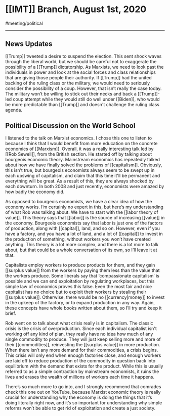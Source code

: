 # [[IMT]] Branch, August 1st, 2020
#meeting/political 

---
## News Updates
[[Trump]] tweeted a desire to suspend the election. This sent shock waves through the liberal world, but we should be careful not to exaggerate the possibility of a [[Trump]] dictatorship. As Marxists, we need to look past the individuals in power and look at the social forces and class relationships that are giving those people their authority. If [[Trump]] had the united backing of the ruling class or the military, we would need to seriously consider the possibility of a coup. However, that isn’t really the case today. The military won’t be willing to stick out their necks and back a [[Trump]]-led coup attempt while they would still do well under [[Biden]], who would be more predictable than [[Trump]] and doesn't challenge the ruling class agenda. 

## Political Discussion on the World School
I listened to the talk on Marxist economics. I chose this one to listen to because I think that I would benefit from more education on the concrete economics of [[Marxism]]. Overall, it was a really interesting talk led by [[Rob Sewell]], from the British section. He started off by talking about bourgeois economic theory. Mainstream economics has repeatedly talked about how we have finally solved the problems of [[capitalism]]. Obviously, this isn’t true, but bourgeois economists always seem to be swept up in each upswing of capitalism, and claim that this time it'll be permanent and everything will be great. As a result of this, they are always shocked by each downturn. In both 2008 and just recently, economists were amazed by how badly the economy did. 

As opposed to bourgeois economists, we have a clear idea of how the economy works. I’m certainly no expert in this, but here’s my understanding of what Rob was talking about. We have to start with the [[labor theory of value]]. This theory says that [[labor]] is the source of increasing [[value]] in the economy. Bourgeois economists say that labor is just one of the factors of production, along with [[capital]], land, and so on. However, even if you have a factory, and you have a lot of land, and a lot of [[capital]] to invest in the production of something, without workers you won’t have created anything. This theory is a lot more complex, and there is a lot more to talk about, but that could be a whole conversation of its own, so I’ll leave it at that. 

Capitalists employ workers to produce products for them, and they gain [[surplus value]] from the workers by paying them less than the value that the workers produce. Some liberals say that ‘compassionate capitalism’ is possible and we can end exploitation by regulating workplaces, but this simple law of economics proves this false. Even the most fair and nice capitalist has no choice but to exploit their workers by stealing their [[surplus value]]. Otherwise, there would be no [[currency|money]] to invest in the upkeep of the factory, or to expand production in any way. Again, these concepts have whole books written about them, so I’ll try and keep it brief. 

Rob went on to talk about what crisis really is in capitalism. The classic crisis is the crisis of overproduction. Since each individual capitalist isn't working off any kind of plan, they really have no idea how much of any single commodity to produce. They will just keep selling more and more of their [[commodities]], reinvesting the [[surplus value]] in more production. When there isn’t any more demand for their commodities, a crisis begins. This crisis will only end when enough factories close, and enough workers are laid off to reduce production of the commodity in question back into equilibrium with the demand that exists for the product. While this is usually referred to as a simple contraction by mainstream economists, it ruins the lives and erases the wealth of millions of workers each time it happens. 

There’s so much more to go into, and I strongly recommend that comrades check this one out on YouTube, because Marxist economic theory is really crucial for understanding why the economy is doing the things that it’s doing literally right now, and it’s so important for understanding why simple reforms won’t be able to get rid of exploitation and create a just society.
